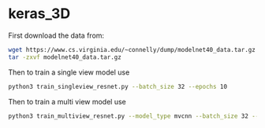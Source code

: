 # keras_3D

First download the data from:

```bash
wget https://www.cs.virginia.edu/~connelly/dump/modelnet40_data.tar.gz
tar -zxvf modelnet40_data.tar.gz
```

Then to train a single view model use

```bash
python3 train_singleview_resnet.py --batch_size 32 --epochs 10
```

Then to train a multi view model use

```bash
python3 train_multiview_resnet.py --model_type mvcnn --batch_size 32 --epochs 10
```
